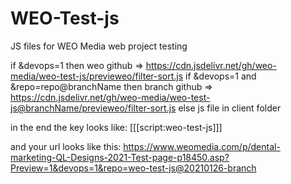 # WEO-Test-js
JS files for WEO Media web project testing

if &devops=1 then weo github => https://cdn.jsdelivr.net/gh/weo-media/weo-test-js/previeweo/filter-sort.js
if &devops=1 and &repo=repo@branchName then branch github => https://cdn.jsdelivr.net/gh/weo-media/weo-test-js@branchName/previeweo/filter-sort.js
else js file in client folder

in the end the key looks like:
[[[script:weo-test-js]]]

and your url looks like this:
https://www.weomedia.com/p/dental-marketing-QL-Designs-2021-Test-page-p18450.asp?Preview=1&devops=1&repo=weo-test-js@20210126-branch
